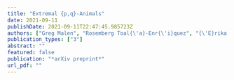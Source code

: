 ```yaml
---
title: "Extremal {p,q}-Animals"
date: 2021-09-11
publishDate: 2021-09-11T22:47:45.985723Z
authors: ["Greg Malen", "Rosemberg Toal{\'a}-Enr{\'i}quez", "{\'E}rika Rold{\'a}n"]
publication_types: ["3"]
abstract: ""
featured: false
publication: "*arXiv preprint*"
url_pdf: ""
---
```

